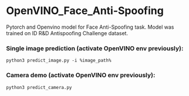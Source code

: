 # OpenVINO_Face_Anti-Spoofing

Pytorch and Openvino model for Face Anti-Spoofing task. Model was trained on ID R&D Antispoofing Challenge dataset.


### Single image prediction (activate OpenVINO env previously):
```
python3 predict_image.py -i %image_path%
```
### Camera demo (activate OpenVINO env previously):
```
python3 predict_camera.py
```
